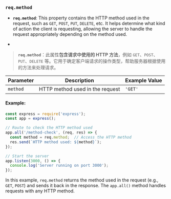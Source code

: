 ### `req.method`

- **`req.method`**: This property contains the HTTP method used in the request, such as `GET`, `POST`, `PUT`, `DELETE`, etc. It helps determine what kind of action the client is requesting, allowing the server to handle the request appropriately depending on the method used.

- <audio src="../../../../Downloads/__`req.method`_.mp3"></audio>

> **`req.method`**：此属性**包含请求中使用的 HTTP 方法**，例如 `GET`、`POST`、`PUT`、`DELETE` 等。它用于确定客户端请求的操作类型，帮助服务器根据使用的方法来处理请求。
>
> <audio src="../../../../Downloads/`req.method`：此属.mp3"></audio>

| Parameter | Description                     | Example Value |
| --------- | ------------------------------- | ------------- |
| `method`  | HTTP method used in the request | `'GET'`       |

#### Example:

<audio src="../../../../Downloads/在这段代码中，`req.met.mp3"></audio>

```js
const express = require('express');
const app = express();

// Route to check the HTTP method used
app.all('/method-check', (req, res) => {
  const method = req.method;  // Access the HTTP method
  res.send(`HTTP method used: ${method}`);
});

// Start the server
app.listen(3000, () => {
  console.log('Server running on port 3000');
});
```

In this example, `req.method` returns the method used in the request (e.g., `GET`, `POST`) and sends it back in the response. The `app.all()` method handles requests with any HTTP method.